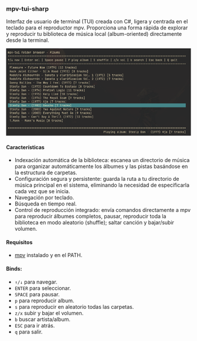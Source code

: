### mpv-tui-sharp

Interfaz de usuario de terminal (TUI) creada con C#, ligera y centrada en el teclado para el reproductor mpv. Proporciona una forma rápida de explorar y reproducir tu biblioteca de música local (album-oriented) directamente desde la terminal.

![tui en funcionamiento](docs/screenshot.png)

#### Características

- Indexación automática de la biblioteca: escanea un directorio de música para organizar automáticamente los álbumes y las pistas basándose en la estructura de carpetas.
- Configuración segura y persistente: guarda la ruta a tu directorio de música principal en el sistema, eliminando la necesidad de especificarla cada vez que se inicia.
- Navegación por teclado.
- Búsqueda en tiempo real.
- Control de reproducción integrado: envía comandos directamente a mpv para reproducir álbumes completos, pausar, reproducir toda la biblioteca en modo aleatorio (shuffle); saltar canción y bajar/subir volumen.

#### Requisitos
- [mpv](https://mpv.io/) instalado y en el PATH.

#### Binds:
- `↑/↓` para navegar.
- `ENTER` para seleccionar.
- `SPACE` para pausar.
- `p` para reproducir album.
- `s` para reproducir en aleatorio todas las carpetas.
- `z/x` subir y bajar el volumen. 
- `b` buscar artista/album.
- `ESC` para ir atrás.
- `q` para salir.